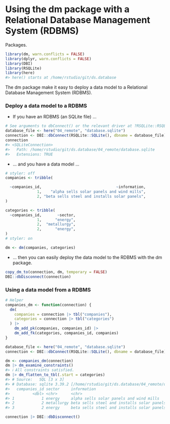 
# Using the dm package with a Relational Database Management System (RDBMS)

Packages.

``` r
library(dm, warn.conflicts = FALSE)
library(dplyr, warn.conflicts = FALSE)
library(DBI)
library(RSQLite)
library(here)
#> here() starts at /home/rstudio/git/ds.database
```

The dm package make it easy to deploy a data model to a Relational
Database Management System (RDBMS).

### Deploy a data model to a RDBMS

-   If you have an RDBMS (an SQLite file) …

``` r
# See arguments to dbConnect() or the relevant driver at ?RSQLite::RSQLite()
database_file <- here("04_remote", "database.sqlite")
connection <- DBI::dbConnect(RSQLite::SQLite(), dbname = database_file)
connection
#> <SQLiteConnection>
#>   Path: /home/rstudio/git/ds.database/04_remote/database.sqlite
#>   Extensions: TRUE
```

-   … and you have a data model …

``` r
# styler: off
companies <- tribble(

  ~companies_id,                                 ~information,
              1,    "alpha sells solar panels and wind mills",
              2, "beta sells steel and installs solar panels",
)

categories <- tribble(
  ~companies_id,       ~sector,
              1,      "energy",
              2,  "metallurgy",
              2,      "energy",
)
# styler: on

dm <- dm(companies, categories)
```

-   … then you can easily deploy the data model to the RDBMS with the dm
    package.

``` r
copy_dm_to(connection, dm, temporary = FALSE)
DBI::dbDisconnect(connection)
```

### Using a data model from a RDBMS

``` r
# Helper
companies_dm <- function(connection) {
  dm(
    companies = connection |> tbl("companies"),
    categories = connection |> tbl("categories")
  ) |>
    dm_add_pk(companies, companies_id) |>
    dm_add_fk(categories, companies_id, companies)
}

database_file <- here("04_remote", "database.sqlite")
connection <- DBI::dbConnect(RSQLite::SQLite(), dbname = database_file)

dm <- companies_dm(connection)
dm |> dm_examine_constraints()
#> ℹ All constraints satisfied.
dm |> dm_flatten_to_tbl(.start = categories)
#> # Source:   SQL [3 x 3]
#> # Database: sqlite 3.39.2 [/home/rstudio/git/ds.database/04_remote/database.sqlite]
#>   companies_id sector     information                               
#>          <dbl> <chr>      <chr>                                     
#> 1            1 energy     alpha sells solar panels and wind mills   
#> 2            2 metallurgy beta sells steel and installs solar panels
#> 3            2 energy     beta sells steel and installs solar panels

connection |> DBI::dbDisconnect()
```

